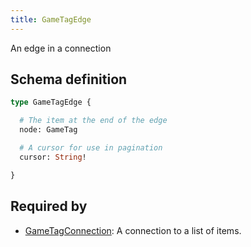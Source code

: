 ```yaml
---
title: GameTagEdge
---
```


An edge in a connection

## Schema definition
```graphql
type GameTagEdge {

  # The item at the end of the edge
  node: GameTag

  # A cursor for use in pagination
  cursor: String!

}
```

## Required by
* [GameTagConnection](graphql/schema/gametagconnection.md): A connection to a list of items.
